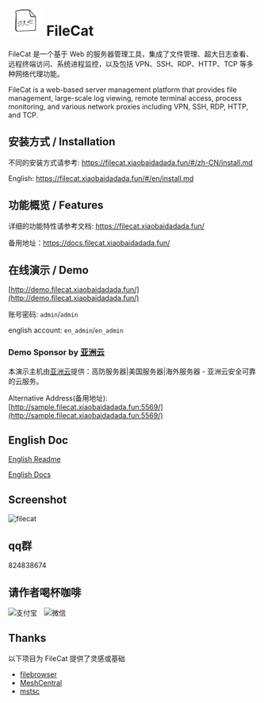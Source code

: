
# ![](./src/web/meta/resources/img/logo-70.png) FileCat

FileCat 是一个基于 Web 的服务器管理工具，集成了文件管理、超大日志查看、远程终端访问、系统进程监控，以及包括 VPN、SSH、RDP、HTTP、TCP 等多种网络代理功能。

FileCat is a web-based server management platform that provides file management, large-scale log viewing, remote terminal access, process monitoring, and various network proxies including VPN, SSH, RDP, HTTP, and TCP.

## 安装方式 / Installation
不同的安装方式请参考: https://filecat.xiaobaidadada.fun/#/zh-CN/install.md

English: https://filecat.xiaobaidadada.fun/#/en/install.md


## 功能概览 / Features
详细的功能特性请参考文档: https://filecat.xiaobaidadada.fun/

备用地址：https://docs.filecat.xiaobaidadada.fun/

##  在线演示 / Demo

[http://demo.filecat.xiaobaidadada.fun/](http://demo.filecat.xiaobaidadada.fun/)

账号密码: `admin`/`admin`

english account: `en_admin`/`en_admin`

### Demo Sponsor by [亚洲云](https://www.asiayun.com/)
本演示主机由[亚洲云](https://www.asiayun.com/)提供：高防服务器|美国服务器|海外服务器 - 亚洲云安全可靠的云服务。

Alternative Address(备用地址): [http://sample.filecat.xiaobaidadada.fun:5569/](http://sample.filecat.xiaobaidadada.fun:5569/)

## English Doc
[English Readme](./doc/EN_README.md)

[English Docs](https://filecat.xiaobaidadada.fun/#/en/)

##  Screenshot
![filecat](https://github.com/user-attachments/assets/e1cd2e78-7ff3-4c91-abb5-10f1ee68811a)

##  qq群
824838674

## 请作者喝杯咖啡

<p>
  <img src="https://github.com/user-attachments/assets/4e89b019-35c7-47be-a419-c83283b841e8" alt="支付宝" width="180" style="margin-right: 10px;" />
  <img src="https://github.com/user-attachments/assets/69af3b89-9a91-4f44-b511-c4094c1064ab" alt="微信" width="180" />
</p>

##  Thanks
以下项目为 FileCat 提供了灵感或基础

- [filebrowser](https://github.com/filebrowser/filebrowser)
- [MeshCentral](https://github.com/Ylianst/MeshCentral)
- [mstsc](https://github.com/citronneur/mstsc.js)
